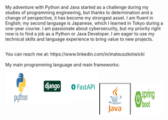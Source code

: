 <html>
<head>
<body>
<p id ="myText"> My adventure with Python and Java started as a challenge during my studies of programming engineering, but thanks to determination and a change of perspective, it has become my strongest asset. I am fluent in English; my second language is Japanese, which I learned in Tokyo during a one-year course. I am passionate about cybersecurity, but my priority right now is to find a job as a Python or Java Developer. I am eager to use my technical skills and language experience to bring value to new projects. </p>
<br>
<p1 id="myText2"> You can reach me at:<p1>
<a">https://www.linkedin.com/in/mateuszkotwicki</a>  

<br>
<br>
<p3 id="myText4" aling="center">My main programming language and main frameworks:</p3>

<br>

<br>
<div>
  <img align="left" width="100" height="100" src="https://github.com/Matekotw/scr-fastapi/blob/main/python%20logo.png"> 
  <img align="left" width="100" height="100" src="https://github.com/Matekotw/journalappscr/blob/main/django.png"> 
  <img align="left" width="100" height="100" src="https://github.com/Matekotw/scr-fastapi/blob/main/fastapi%20logo.png"> 
  <br>
  <br>
  <img align="center" width="100" height="100" src="https://github.com/Matekotw/scr-todo-java/blob/main/java%20logo.jpg">
  <img align="center" width="100" height="100" src="https://github.com/Matekotw/scr-todo-java/blob/main/spring%20boot%20.png">
  </div>
<br>



</body>
</head>
</html>









<!---
Matekotw/Matekotw is a ✨ special ✨ repository because its `README.md` (this file) appears on your GitHub profile.
You can click the Preview link to take a look at your changes.
--->

